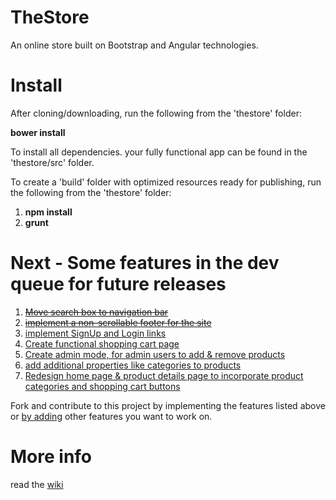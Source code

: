 TheStore
========

An online store built on Bootstrap and Angular technologies. 

Install
=======

After cloning/downloading, run the following from the 'thestore' folder:

<b>bower install</b>

To install all dependencies. your fully functional app can be found in the 'thestore/src' folder.

To create a 'build' folder with optimized resources ready for publishing, run the following from the 'thestore' folder:

1. <b>npm install</b>
2. <b>grunt</b>

Next - Some features in the dev queue for future releases
====

1. <a href="https://github.com/fortesl/thestore/issues/1"><strike>Move search box to navigation bar</strike></a><br>
2. <a href="https://github.com/fortesl/thestore/issues/2"><strike>implement a non-scrollable footer for the site</strike></a><br>
3. <a href="https://github.com/fortesl/thestore/issues/3">implement SignUp and Login links</a><br>
4. <a href="https://github.com/fortesl/thestore/issues/4">Create functional shopping cart page</a><br>
5. <a href="https://github.com/fortesl/thestore/issues/5">Create admin mode, for admin users to add & remove products</a><br>
6. <a href="https://github.com/fortesl/thestore/issues/6">add additional properties like categories to products</a><br>
7. <a href="https://github.com/fortesl/thestore/issues/7">Redesign home page & product details page to incorporate product categories and shopping cart buttons</a><br>
 

Fork and contribute to this project by implementing the features listed above or <a href="https://github.com/fortesl/thestore/issues">by adding</a> other features you want to work on.


More info
=========
read the <a href="https://github.com/fortesl/thestore/wiki">wiki</a>